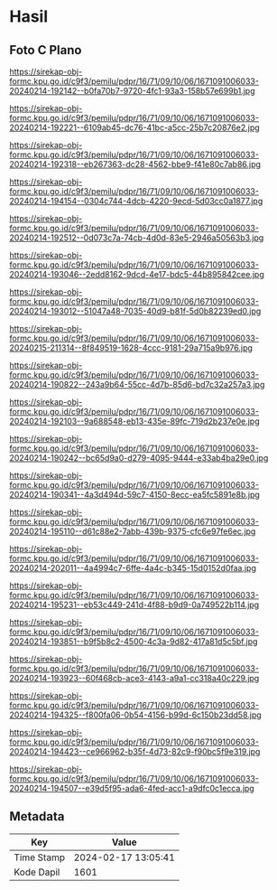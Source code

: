 # Hasil

## Foto C Plano

https://sirekap-obj-formc.kpu.go.id/c9f3/pemilu/pdpr/16/71/09/10/06/1671091006033-20240214-192142--b0fa70b7-9720-4fc1-93a3-158b57e699b1.jpg

https://sirekap-obj-formc.kpu.go.id/c9f3/pemilu/pdpr/16/71/09/10/06/1671091006033-20240214-192221--6109ab45-dc76-41bc-a5cc-25b7c20876e2.jpg

https://sirekap-obj-formc.kpu.go.id/c9f3/pemilu/pdpr/16/71/09/10/06/1671091006033-20240214-192318--eb267363-dc28-4562-bbe9-f41e80c7ab86.jpg

https://sirekap-obj-formc.kpu.go.id/c9f3/pemilu/pdpr/16/71/09/10/06/1671091006033-20240214-194154--0304c744-4dcb-4220-9ecd-5d03cc0a1877.jpg

https://sirekap-obj-formc.kpu.go.id/c9f3/pemilu/pdpr/16/71/09/10/06/1671091006033-20240214-192512--0d073c7a-74cb-4d0d-83e5-2946a50563b3.jpg

https://sirekap-obj-formc.kpu.go.id/c9f3/pemilu/pdpr/16/71/09/10/06/1671091006033-20240214-193046--2edd8162-9dcd-4e17-bdc5-44b895842cee.jpg

https://sirekap-obj-formc.kpu.go.id/c9f3/pemilu/pdpr/16/71/09/10/06/1671091006033-20240214-193012--51047a48-7035-40d9-b81f-5d0b82239ed0.jpg

https://sirekap-obj-formc.kpu.go.id/c9f3/pemilu/pdpr/16/71/09/10/06/1671091006033-20240215-211314--8f849519-1628-4ccc-9181-29a715a9b976.jpg

https://sirekap-obj-formc.kpu.go.id/c9f3/pemilu/pdpr/16/71/09/10/06/1671091006033-20240214-190822--243a9b64-55cc-4d7b-85d6-bd7c32a257a3.jpg

https://sirekap-obj-formc.kpu.go.id/c9f3/pemilu/pdpr/16/71/09/10/06/1671091006033-20240214-192103--9a688548-eb13-435e-89fc-719d2b237e0e.jpg

https://sirekap-obj-formc.kpu.go.id/c9f3/pemilu/pdpr/16/71/09/10/06/1671091006033-20240214-190242--bc65d9a0-d279-4095-9444-e33ab4ba29e0.jpg

https://sirekap-obj-formc.kpu.go.id/c9f3/pemilu/pdpr/16/71/09/10/06/1671091006033-20240214-190341--4a3d494d-59c7-4150-8ecc-ea5fc5891e8b.jpg

https://sirekap-obj-formc.kpu.go.id/c9f3/pemilu/pdpr/16/71/09/10/06/1671091006033-20240214-195110--d61c88e2-7abb-439b-9375-cfc6e97fe6ec.jpg

https://sirekap-obj-formc.kpu.go.id/c9f3/pemilu/pdpr/16/71/09/10/06/1671091006033-20240214-202011--4a4994c7-6ffe-4a4c-b345-15d0152d0faa.jpg

https://sirekap-obj-formc.kpu.go.id/c9f3/pemilu/pdpr/16/71/09/10/06/1671091006033-20240214-195231--eb53c449-241d-4f88-b9d9-0a749522b114.jpg

https://sirekap-obj-formc.kpu.go.id/c9f3/pemilu/pdpr/16/71/09/10/06/1671091006033-20240214-193851--b9f5b8c2-4500-4c3a-9d82-417a81d5c5bf.jpg

https://sirekap-obj-formc.kpu.go.id/c9f3/pemilu/pdpr/16/71/09/10/06/1671091006033-20240214-193923--60f468cb-ace3-4143-a9a1-cc318a40c229.jpg

https://sirekap-obj-formc.kpu.go.id/c9f3/pemilu/pdpr/16/71/09/10/06/1671091006033-20240214-194325--f800fa06-0b54-4156-b99d-6c150b23dd58.jpg

https://sirekap-obj-formc.kpu.go.id/c9f3/pemilu/pdpr/16/71/09/10/06/1671091006033-20240214-194423--ce966962-b35f-4d73-82c9-f90bc5f9e319.jpg

https://sirekap-obj-formc.kpu.go.id/c9f3/pemilu/pdpr/16/71/09/10/06/1671091006033-20240214-194507--e39d5f95-ada6-4fed-acc1-a9dfc0c1ecca.jpg


## Metadata

| Key        | Value               |
| ---------- | ------------------- |
| Time Stamp | 2024-02-17 13:05:41 |
| Kode Dapil | 1601                |



